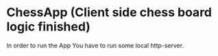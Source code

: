 # ChessApp (Client side chess board logic finished)
In order to run the App You have to run some local http-server.
